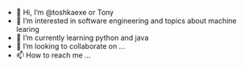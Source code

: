 - 👋 Hi, I’m @toshkaexe or Tony
- 👀 I’m interested in software engineering and topics about machine learing
- 🌱 I’m currently learning python and java
- 💞️ I’m looking to collaborate on ...
- 📫 How to reach me ...

<!---
toshkaexe/toshkaexe is a ✨ special ✨ repository because its `README.md` (this file) appears on your GitHub profile.
You can click the Preview link to take a look at your changes.
--->
